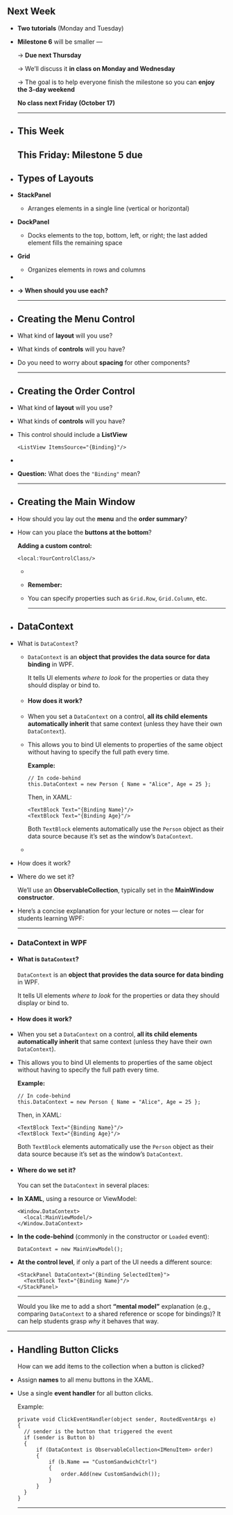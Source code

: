 ## Next Week
- **Two tutorials** (Monday and Tuesday)
- **Milestone 6** will be smaller —
  
  → **Due next Thursday**
  
  → We’ll discuss it **in class on Monday and Wednesday**
  
  → The goal is to help everyone finish the milestone so you can **enjoy the 3-day weekend**
  
  **No class next Friday (October 17)**
  
  ---
- ## This Week
  
  This **Friday:** Milestone 5 due
  ---
- ## Types of Layouts
- **StackPanel**
	- Arranges elements in a single line (vertical or horizontal)
- **DockPanel**
	- Docks elements to the top, bottom, left, or right; the last added element fills the remaining space
- **Grid**
	- Organizes elements in rows and columns
-
- **→ When should you use each?**
  
  ---
- ## Creating the Menu Control
- What kind of **layout** will you use?
- What kinds of **controls** will you have?
- Do you need to worry about **spacing** for other components?
  
  ---
- ## Creating the Order Control
- What kind of **layout** will you use?
- What kinds of **controls** will you have?
- This control should include a **ListView**
  
  ```
  <ListView ItemsSource="{Binding}"/>
  ```
-
- **Question:** What does the `"Binding"` mean?
  
  ---
- ## Creating the Main Window
- How should you lay out the **menu** and the **order summary**?
- How can you place the **buttons at the bottom**?
  
  **Adding a custom control:**
  
  ```
  <local:YourControlClass/>
  ```
	-
	- **Remember:**
	- You can specify properties such as `Grid.Row`, `Grid.Column`, etc.
	  
	  ---
- ## DataContext
- What is `DataContext`?
	- `DataContext` is an **object that provides the data source for data binding** in WPF.
	  
	  It tells UI elements *where to look* for the properties or data they should display or bind to.
	- #### **How does it work?**
	- When you set a `DataContext` on a control, **all its child elements automatically inherit** that same context (unless they have their own `DataContext`).
	- This allows you to bind UI elements to properties of the same object without having to specify the full path every time.
	  
	  **Example:**
	  
	  ```
	  // In code-behind
	  this.DataContext = new Person { Name = "Alice", Age = 25 };
	  ```
	  
	  Then, in XAML:
	  
	  ```
	  <TextBlock Text="{Binding Name}"/>
	  <TextBlock Text="{Binding Age}"/>
	  ```
	  
	  Both `TextBlock` elements automatically use the `Person` object as their data source because it’s set as the window’s `DataContext`.
	-
- How does it work?
- Where do we set it?
  
  We’ll use an **ObservableCollection<IMenuItem>**, typically set in the **MainWindow constructor**.
- Here’s a concise explanation for your lecture or notes — clear for students learning WPF:
  
  ---
- ### **DataContext in WPF**
- #### **What is `DataContext`?**
  
  `DataContext` is an **object that provides the data source for data binding** in WPF.
  
  It tells UI elements *where to look* for the properties or data they should display or bind to.
- #### **How does it work?**
- When you set a `DataContext` on a control, **all its child elements automatically inherit** that same context (unless they have their own `DataContext`).
- This allows you to bind UI elements to properties of the same object without having to specify the full path every time.
  
  **Example:**
  
  ```
  // In code-behind
  this.DataContext = new Person { Name = "Alice", Age = 25 };
  ```
  
  Then, in XAML:
  
  ```
  <TextBlock Text="{Binding Name}"/>
  <TextBlock Text="{Binding Age}"/>
  ```
  
  Both `TextBlock` elements automatically use the `Person` object as their data source because it’s set as the window’s `DataContext`.
- #### **Where do we set it?**
  
  You can set the `DataContext` in several places:
- **In XAML**, using a resource or ViewModel:
  
  ```
  <Window.DataContext>
    <local:MainViewModel/>
  </Window.DataContext>
  ```
- **In the code-behind** (commonly in the constructor or `Loaded` event):
  
  ```
  DataContext = new MainViewModel();
  ```
- **At the control level**, if only a part of the UI needs a different source:
  
  ```
  <StackPanel DataContext="{Binding SelectedItem}">
    <TextBlock Text="{Binding Name}"/>
  </StackPanel>
  ```
  
  ---
  
  Would you like me to add a short **“mental model”** explanation (e.g., comparing `DataContext` to a shared reference or scope for bindings)? It can help students grasp *why* it behaves that way.
- ---
- ## Handling Button Clicks
  
  How can we add items to the collection when a button is clicked?
- Assign **names** to all menu buttons in the XAML.
- Use a single **event handler** for all button clicks.
  
  Example:
  
  ```
  private void ClickEventHandler(object sender, RoutedEventArgs e)
  {
    // sender is the button that triggered the event
    if (sender is Button b)
    {
        if (DataContext is ObservableCollection<IMenuItem> order)
        {
            if (b.Name == "CustomSandwichCtrl")
            {
                order.Add(new CustomSandwich());
            }
        }
    }
  }
  ```
  
  ---